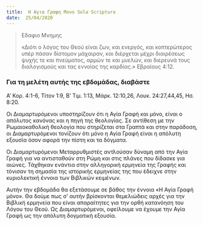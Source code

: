 ```yaml
---
title:  Η Αγια Γραφη Μονο Sola Scriptura
date:  25/04/2020
---
```


> <p>Εδαφιο Μνημης</p>
>  «Διότι ο λόγος του Θεού είναι ζων, και ενεργός, και κοπτερώτερος υπέρ πάσαν δίστομον μάχαιραν, και διέρχεται μέχρι διαιρέσεως ψυχής τε και πνεύματος, αρμών τε και μυελών, και διερευνά τους διαλογισμούς και τας εννοίας της καρδίας.» Εβραίους 4:12.

### Για τη μελέτη αυτής της εβδομάδας, διαβάστε
Α’ Κορ. 4:1-6, Τίτον 1:9, Β’ Τιμ. 1:13, Μάρκ. 12:10,26, Λουκ. 24:27,44,45, Ησ. 8:20.

Οι Διαμαρτυρόμενοι υποστηρίζουν ότι η Αγία Γραφή και μόνο, είναι ο απόλυτος κανόνας και η πηγή της θεολογίας. Σε αντίθεση με την Ρωμαιοκαθολική θεολογία που στηρίζεται στα Γραπτά και στην παράδοση, οι Διαμαρτυρόμενοι τονίζουν ότι μόνο η Αγία Γραφή είναι η απόλυτη εξουσία όσον αφορά την πίστη και τα δόγματα.

Οι Διαμαρτυρόμενοι Μεταρρυθμιστές αντλούσαν δύναμη από την Αγία Γραφή για να αντισταθούν στη Ρώμη και στις πλάνες που δίδασκε για αιώνες. Τάχθηκαν ενάντια στην αλληγορική ερμηνεία της Γραφής και τόνισαν τη σημασία της ιστορικής ερμηνείας της που έδειχνε στην κυριολεκτική έννοια των Βιβλικών κειμένων.

Αυτήν την εβδομάδα θα εξετάσουμε σε βάθος την έννοια «Η Αγία Γραφή μόνο». Θα δούμε πως σ’ αυτήν βρίσκονται θεμελιώδεις αρχές για την Βιβλική ερμηνεία που είναι απαραίτητες για την ορθή κατανόηση του Λόγου του Θεού. Ως Διαμαρτυρόμενοι, οφείλουμε να έχουμε την Αγία Γραφή ως την απόλυτη δογματική εξουσία.